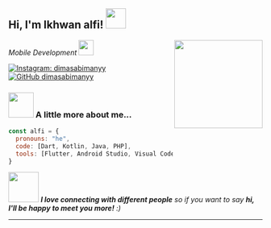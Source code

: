 <h2> Hi, I'm Ikhwan alfi! <img src="https://media.giphy.com/media/42tS2cfBtj8Y/giphy.gif" width="40"></h2>
<img align='right' src="https://media.giphy.com/media/fAcQ7d1Hnx2XlY6SMe/giphy.gif" width="175">
<p><em>Mobile Development <img src="https://media.giphy.com/media/RN8FdaB6T1bkkI5n4I/giphy.gif" width="30">
</em></p>

[![Instagram: dimasabimanyy](https://img.shields.io/Instagram/follow/ikhwanalfi?style=social)](https://www.instagram.com/ikhwanalfi)
[![GitHub dimasabimanyy](https://img.shields.io/github/followers/ikhwanalfi?label=follow&style=social)](https://github.com/ikhwanalfi/ikhwanalfi.git)


### <img src="https://media.giphy.com/media/VgCDAzcKvsR6OM0uWg/giphy.gif" width="50"> A little more about me...  

```javascript
const alfi = {
  pronouns: "he",
  code: [Dart, Kotlin, Java, PHP],
  tools: [Flutter, Android Studio, Visual Code Studio]
}
```

<img src="https://media.giphy.com/media/LnQjpWaON8nhr21vNW/giphy.gif" width="60"> <em><b>I love connecting with different people</b> so if you want to say <b>hi, I'll be happy to meet you more!</b> :)</em>

---
